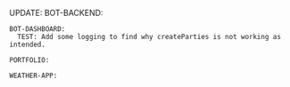 UPDATE:
    BOT-BACKEND:

    BOT-DASHBOARD:
      TEST: Add some logging to find why createParties is not working as intended.

    PORTFOLIO:

    WEATHER-APP:
